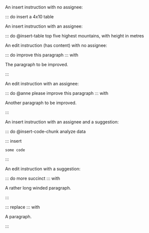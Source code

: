 An insert instruction with no assignee:

::: do insert a 4x10 table

An insert instruction with an assignee:

::: do @insert-table top five highest mountains, with height in metres

An edit instruction (has content) with no assignee:

::: do improve this paragraph
::: with

The paragraph to be improved.

:::

An edit instruction with an assignee:

::: do @anne please improve this paragraph
::: with

Another paragraph to be improved.

:::

An insert instruction with an assignee and a suggestion:

::: do @insert-code-chunk analyze data

::: insert

```exec
some code
```

:::

An edit instruction with a suggestion:

::: do more succinct
::: with

A rather long winded paragraph.

:::

::: replace
::: with

A paragraph.

:::